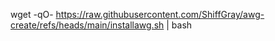 wget -qO- https://raw.githubusercontent.com/ShiffGray/awg-create/refs/heads/main/installawg.sh | bash
